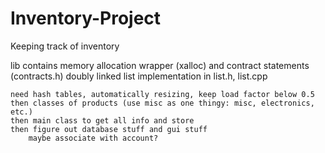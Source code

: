 # Inventory-Project
Keeping track of inventory

lib
    contains memory allocation wrapper (xalloc) and contract statements (contracts.h)
    doubly linked list implementation in list.h, list.cpp


    need hash tables, automatically resizing, keep load factor below 0.5
    then classes of products (use misc as one thingy: misc, electronics, etc.)
    then main class to get all info and store
    then figure out database stuff and gui stuff
        maybe associate with account?

    
